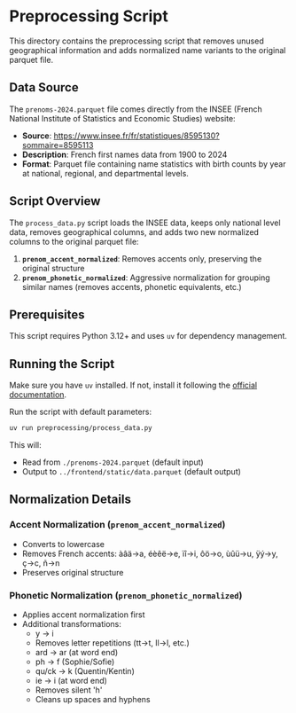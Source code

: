 # Preprocessing Script

This directory contains the preprocessing script that removes unused geographical information and adds normalized name variants to the original parquet file.

## Data Source

The `prenoms-2024.parquet` file comes directly from the INSEE (French National Institute of Statistics and Economic Studies) website:
- **Source**: https://www.insee.fr/fr/statistiques/8595130?sommaire=8595113
- **Description**: French first names data from 1900 to 2024
- **Format**: Parquet file containing name statistics with birth counts by year at national, regional, and departmental levels.

## Script Overview

The `process_data.py` script loads the INSEE data, keeps only national level data, removes geographical columns, and adds two new normalized columns to the original parquet file:

1. **`prenom_accent_normalized`**: Removes accents only, preserving the original structure
2. **`prenom_phonetic_normalized`**: Aggressive normalization for grouping similar names (removes accents, phonetic equivalents, etc.)

## Prerequisites

This script requires Python 3.12+ and uses `uv` for dependency management.

## Running the Script

Make sure you have `uv` installed. If not, install it following the [official documentation](https://docs.astral.sh/uv/getting-started/installation/).

Run the script with default parameters:

```bash
uv run preprocessing/process_data.py
```

This will:
- Read from `./prenoms-2024.parquet` (default input)
- Output to `../frontend/static/data.parquet` (default output)

## Normalization Details

### Accent Normalization (`prenom_accent_normalized`)
- Converts to lowercase
- Removes French accents: àâä→a, éèêë→e, ïî→i, ôö→o, ùûü→u, ÿý→y, ç→c, ñ→n
- Preserves original structure

### Phonetic Normalization (`prenom_phonetic_normalized`)
- Applies accent normalization first
- Additional transformations:
  - y → i
  - Removes letter repetitions (tt→t, ll→l, etc.)
  - ard → ar (at word end)
  - ph → f (Sophie/Sofie)
  - qu/ck → k (Quentin/Kentin)
  - ie → i (at word end)
  - Removes silent 'h'
  - Cleans up spaces and hyphens